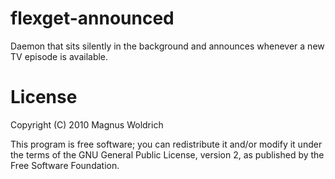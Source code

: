 flexget-announced
===========
Daemon that sits silently in the background and announces whenever a new TV
episode is available. 

License
=======
Copyright (C) 2010 Magnus Woldrich

This program is free software; you can redistribute it and/or modify it under
the terms of the GNU General Public License, version 2, as published by the
Free Software Foundation.
